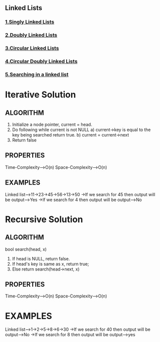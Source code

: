 ## Linked Lists 
### [1.Singly Linked Lists](https://github.com/Lakhankumawat/LearnCPP/tree/main/L-LinkedList/S-SinglyLinkedList)
### [2.Doubly Linked Lists](https://github.com/Lakhankumawat/LearnCPP/tree/main/L-LinkedList/D-DoublyLinkedList)
### [3.Circular Linked Lists](https://github.com/Lakhankumawat/LearnCPP/tree/main/L-LinkedList/C-CircularLinkedList)
### [4.Circular Doubly Linked Lists](https://github.com/Lakhankumawat/LearnCPP/tree/main/L-LinkedList/C-CircularDoublyLinkedList)
### [5.Searching in a linked list](#searching-in-a-linked-list)



# Iterative Solution 
## ALGORITHM

1) Initialize a node pointer, current = head.
2) Do following while current is not NULL
    a) current->key is equal to the key being searched return true.
    b) current = current->next
3) Return false 

## PROPERTIES
Time-Complexity-->O(n)
Space-Complexity-->O(n)

## EXAMPLES
Linked list-->11->23->45->56->13->50
->If we search for 45 then output will be
output-->Yes
->If we search for 4 then output will be
output-->No




# Recursive Solution 
## ALGORITHM
bool search(head, x)
1) If head is NULL, return false.
2) If head's key is same as x, return true;
3) Else return search(head->next, x) 

## PROPERTIES
Time-Complexity-->O(n)
Space-Complexity-->O(n)

# EXAMPLES
Linked list-->1->2->5->8->6->30
->If we search for 40 then output will be
output-->No
->If we search for 8 then output will be
output-->yes


